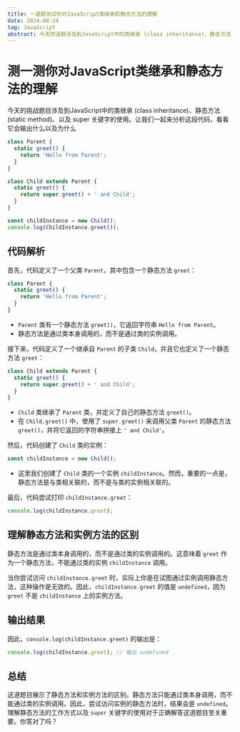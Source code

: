 ```yaml
---
title: 一道题测试你对JavaScript类继承和静态方法的理解
date: 2024-08-24
tag: JavaScript
abstract: 今天的话题涉及到JavaScript中的类继承 (class inheritance)、静态方法 (static method)、以及 super 关键字的使用。让我们一起来分析这段代码，看看它会输出什么以及为什么。
---
```


# 测一测你对JavaScript类继承和静态方法的理解

今天的挑战题目涉及到JavaScript中的类继承 (class inheritance)、静态方法 (static method)、以及 super 关键字的使用。让我们一起来分析这段代码，看看它会输出什么以及为什么

```javascript
class Parent {
  static greet() {
    return 'Hello from Parent';
  }
}

class Child extends Parent {
  static greet() {
    return super.greet() + ' and Child';
  }
}

const childInstance = new Child();
console.log(ChildInstance.greet());
```

## 代码解析

首先，代码定义了一个父类 `Parent`，其中包含一个静态方法 `greet`：

```javascript
class Parent {
  static greet() {
    return 'Hello from Parent';
  }
}
```

- `Parent` 类有一个静态方法 `greet()`，它返回字符串 `Hello from Parent`。
- 静态方法是通过类本身调用的，而不是通过类的实例调用。

接下来，代码定义了一个继承自 `Parent` 的子类 `Child`，并且它也定义了一个静态方法 `greet`：

```javascript
class Child extends Parent {
  static greet() {
    return super.greet() + ' and Child';
  }
}
```
- `Child` 类继承了 `Parent` 类，并定义了自己的静态方法 `greet()`。
- 在 `Child.greet()` 中，使用了 `super.greet()` 来调用父类 `Parent` 的静态方法 `greet()`，并将它返回的字符串拼接上 `' and Child'`。

然后，代码创建了 `Child` 类的实例：

```javascript
const childInstance = new Child();
```
- 这里我们创建了 `Child` 类的一个实例 `childInstance`。然而，重要的一点是，静态方法是与类相关联的，而不是与类的实例相关联的。

最后，代码尝试打印 `childInstance.greet`：

```javascript
console.log(childInstance.greet);
```

## 理解静态方法和实例方法的区别

静态方法是通过类本身调用的，而不是通过类的实例调用的。这意味着 `greet` 作为一个静态方法，不能通过类的实例 `childInstance` 调用。

当你尝试访问 `childInstance.greet` 时，实际上你是在试图通过实例调用静态方法，这种操作是无效的。因此，`childInstance.greet` 的值是 `undefined`，因为 `greet` 不是 `childInstance` 上的实例方法。

## 输出结果

因此，`console.log(childInstance.greet)` 的输出是：

```javascript
console.log(childInstance.greet); // 输出 undefined
```

## 总结

这道题目展示了静态方法和实例方法的区别。静态方法只能通过类本身调用，而不能通过类的实例调用。因此，尝试访问实例的静态方法时，结果会是 `undefined`。理解静态方法的工作方式以及 `super` 关键字的使用对于正确解答这道题目至关重要。你答对了吗？
